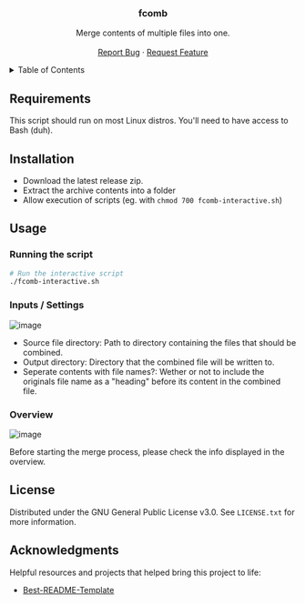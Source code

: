 <div id="top"></div>

<br />
<div align="center">
  <h3 align="center">fcomb</h3>

  <p align="center">
    Merge contents of multiple files into one.
    <br />
    <br />
    <a href="/issues/new?template=bug_report.md">Report Bug</a>
    ·
    <a href="/issues/new?template=feature_request.md">Request Feature</a>
  </p>
</div>



<details>
  <summary>Table of Contents</summary>
  <ol>
    <li><a href="#requirements">Requirements</a></li>
    <li><a href="#installation">Installation</a></li>
    <li><a href="#usage">Usage</a></li>
    <li><a href="#license">License</a></li>
    <li><a href="#acknowledgments">Acknowledgments</a></li>
  </ol>
</details>



## Requirements

This script should run on most Linux distros. You'll need to have access to Bash (duh).



## Installation

* Download the latest release zip.
* Extract the archive contents into a folder
* Allow execution of scripts (eg. with `chmod 700 fcomb-interactive.sh`) 


## Usage

### Running the script
```bash
# Run the interactive script
./fcomb-interactive.sh
```

### Inputs / Settings

![image](https://user-images.githubusercontent.com/40140669/174452933-7db559aa-4c5c-4e09-b610-f9a49e7a8ce7.png)


* Source file directory: Path to directory containing the files that should be combined.
* Output directory: Directory that the combined file will be written to.
* Seperate contents with file names?: Wether or not to include the originals file name as a "heading" before its content in the combined file.

### Overview

![image](https://user-images.githubusercontent.com/40140669/174452845-864d0649-3e38-47a3-aa68-712d41a8d9c9.png)

Before starting the merge process, please check the info displayed in the overview.



## License

Distributed under the GNU General Public License v3.0. See `LICENSE.txt` for more information.



## Acknowledgments

Helpful resources and projects that helped bring this project to life:

* [Best-README-Template](https://github.com/othneildrew/Best-README-Template)

